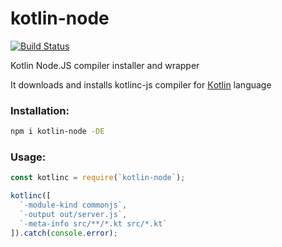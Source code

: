 # kotlin-node
[![Build Status](https://travis-ci.org/zeckson/kotlin-node.svg?branch=master)](https://travis-ci.org/zeckson/kotlin-node)

Kotlin Node.JS compiler installer and wrapper

It downloads and installs kotlinc-js compiler for [Кotlin](http://kotlinlang.org/) language

### Installation:
```sh
npm i kotlin-node -DE
```

### Usage:
```js
const kotlinc = require(`kotlin-node`);

kotlinc([
  `-module-kind commonjs`,
  `-output out/server.js`,
  `-meta-info src/**/*.kt src/*.kt`
]).catch(console.error);
```
